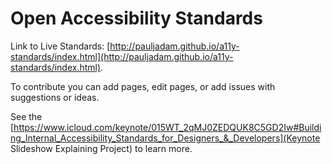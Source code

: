 # Open Accessibility Standards
Link to Live Standards:
[http://pauljadam.github.io/a11y-standards/index.html](http://pauljadam.github.io/a11y-standards/index.html). 

To contribute you can add pages, edit pages, or add issues with suggestions or ideas. 

See the [https://www.icloud.com/keynote/015WT_2qMJ0ZEDQUK8C5GD2Iw#Building_Internal_Accessibility_Standards_for_Designers_&_Developers](Keynote Slideshow Explaining Project) to learn more.

